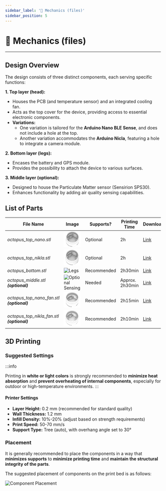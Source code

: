 ```yaml
---
sidebar_label: '🔩 Mechanics (files)'
sidebar_position: 5
---
```


# 🔩 Mechanics (files)

---

## Design Overview

The design consists of three distinct components, each serving specific functions: 

**1. Top layer (head):**
- Houses the PCB (and temperature sensor) and an integrated cooling fan.
- Acts as the top cover for the device, providing access to essential electronic components.
- **Variations:**
     - One variation is tailored for the **Arduino Nano BLE Sense**, and does not include a hole at the top.
     - Another variation accommodates the **Arduino Nicla**, featuring a hole to integrate a camera module.


**2. Bottom layer (legs):** 
- Encases the battery and GPS module.
- Provides the possibility to attach the device to various surfaces.

**3.  Middle layer (optional):** 
- Designed to house the Particulate Matter sensor (Sensirion SPS30).
- Enhances functionality by adding air quality sensing capabilities.


## List of Parts



| File Name   | Image       | Supports?   | Printing Time   | Download    |
| ----------- | ----------- | ----------- | --------------- | ----------- |
| *octopus_top_nano.stl*      | ![Head](../../static/img/octopus-imgs/otopus_top-layer_perspective.png)     | Optional       |  2h           | [Link  ](https://github.com/MIT-Senseable-City-Lab/octopus-fabrication/blob/main/octopus_top_nano.stl)      |
| *octopus_top_nikla.stl*      | ![Head](../../static/img/octopus-imgs/otopus_top-layer-nikla_perspective.png)     | Optional       | 2h           | [Link  ](https://github.com/MIT-Senseable-City-Lab/octopus-fabrication/blob/main/octopus_top_nikla.stl)      |
| *octopus_bottom.stl*   |  ![Legs](../../static/img/octopus-imgs/otopus_bottom-layer_perspective.png)      | Recommended       | 2h30min          | [Link](https://github.com/MIT-Senseable-City-Lab/octopus-fabrication/blob/main/octopus_bottom.stl)        |
| *octopus_middle.stl **(optional)***  |  ![Optional Sensing](../../static/img/octopus-imgs/otopus_middle-layer_perspective.png)       | Needed      | Approx. 2h30min           | [Link](https://github.com/MIT-Senseable-City-Lab/octopus-fabrication/blob/main/octopus_middle.stl)        |
| *octopus_top_nano_fan.stl **(optional)***  |  ![Optional Sensing](../../static/img/octopus-imgs/otopus_top-layer_perspective_fan.png)       | Recommended      | 2h15min           | [Link](https://github.com/MIT-Senseable-City-Lab/octopus-fabrication/blob/main/octopus_top_nano_fan.stl)        |
| *octopus_top_nikla_fan.stl **(optional)***  |  ![Optional Sensing](../../static/img/octopus-imgs/otopus_top-layer-nikla_perspective_fan.png)       | Recommended       | 2h10min           | [Link](https://github.com/MIT-Senseable-City-Lab/octopus-fabrication/blob/main/octopus_top_nikla_fan.stl)        |



## 3D Printing 
### Suggested Settings

:::info

Printing in **white or light colors** is strongly recommended to **minimize heat absorption** and **prevent overheating of internal components**, especially for outdoor or high-temperature environments. 
:::


#### Printer Settings
- **Layer Height:** 0.2 mm (recommended for standard quality) 
- **Wall Thickness:** 1.2 mm
- **Infill Density:** 10%-20% (adjust based on strength requirements)
- **Print Speed:** 50-70 mm/s
- **Support Type:** Tree (auto), with overhang angle set to 30°


### Placement


It is generally recommended to place the components in a way that **minimizes supports** to **minimize printing time**  and **maintain the structural integrity of the parts**.

The suggested placement of components on the print bed is as follows: 


![Component Placement](../../static/img/printing-placement.png)

